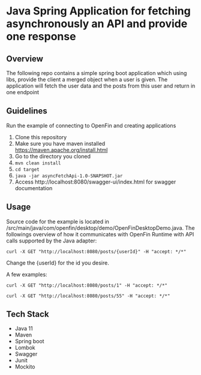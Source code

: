# Java Spring Application for fetching asynchronously an API and provide one response

## Overview
The following repo contains a simple spring boot application which using libs, provide the client a merged object when a user is given.
The application will fetch the user data and the posts from this user and return in one endpoint

## Guidelines
Run the example of connecting to OpenFin and creating applications

1. Clone this repository
2. Make sure you have maven installed https://maven.apache.org/install.html
3. Go to the directory you cloned
4. ```mvn clean install```
5. ```cd target```
6. ```java -jar asyncFetchApi-1.0-SNAPSHOT.jar```
7. Access http://localhost:8080/swagger-ui/index.html for swagger documentation

## Usage

Source code for the example is located in /src/main/java/com/openfin/desktop/demo/OpenFinDesktopDemo.java.  The followings overview of how it communicates with OpenFin Runtime with API calls supported by the Java adapter:

```curl -X GET "http://localhost:8080/posts/{userId}" -H "accept: */*"```

Change the {userId} for the id you desire.

A few examples:

```curl -X GET "http://localhost:8080/posts/1" -H "accept: */*"```

```curl -X GET "http://localhost:8080/posts/55" -H "accept: */*"```

## Tech Stack

- Java 11
- Maven
- Spring boot
- Lombok
- Swagger
- Junit
- Mockito